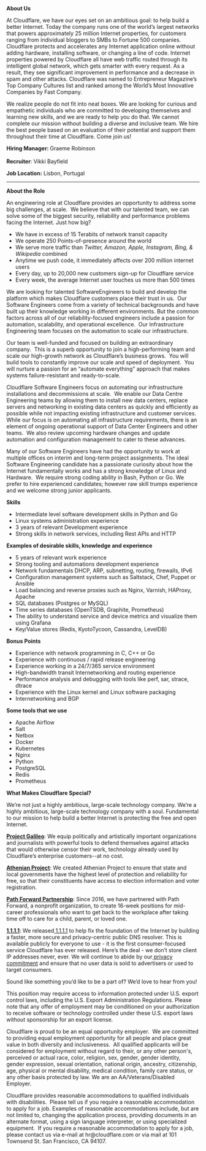 <div class="content-intro">
	<div><strong>About Us</strong></div>
	<div>
		<p><span style="font-weight: 400;">At Cloudflare, we have our eyes set on an ambitious goal: to help build a better Internet. Today the company runs one of the world’s largest networks that powers approximately 25 million Internet properties, for customers ranging from individual bloggers to SMBs to Fortune 500 companies. Cloudflare protects and accelerates any Internet application online without adding hardware, installing software, or changing a line of code. Internet properties powered by Cloudflare all have web traffic routed through its intelligent global network, which gets smarter with every request. As a result, they see significant improvement in performance and a decrease in spam and other attacks. Cloudflare was named to Entrepreneur Magazine’s Top Company Cultures list and ranked among the World’s Most Innovative Companies by Fast Company.</span><span style="font-weight: 400;">&nbsp;</span></p>
		<p><span style="font-weight: 400;">We realize people do not fit into neat boxes. We are looking for curious and empathetic individuals who are committed to developing themselves and learning new skills, and we are ready to help you do that. We cannot complete our mission without building a diverse and inclusive team. We hire the best people based on an evaluation of their potential and support them throughout their time at Cloudflare. Come join us!&nbsp;</span></p>
	</div>
</div>
<p><strong>Hiring Manager:&nbsp;</strong>Graeme Robinson<br><br><strong>Recruiter</strong>: Vikki Bayfield</p>
<p><strong>Job Location:</strong> Lisbon, Portugal</p>
<hr>
<p><strong>About the Role</strong></p>
<p><span style="font-weight: 400;">An engineering role at Cloudflare provides an opportunity to address some big challenges, at scale.&nbsp; We believe that with our talented team, we can solve some of the biggest security, reliability and performance problems facing the Internet. Just how big?&nbsp;&nbsp;</span></p>
<ul>
	<li style="font-weight: 400;"><span style="font-weight: 400;">We have in excess of 15 Terabits of network transit capacity</span></li>
	<li style="font-weight: 400;"><span style="font-weight: 400;">We operate 250 Points-of-presence around the world</span></li>
	<li style="font-weight: 400;"><span style="font-weight: 400;">We serve more traffic than </span><em><span style="font-weight: 400;">Twitter, Amazon, Apple, Instagram, Bing, &amp; Wikipedia </span></em><span style="font-weight: 400;">combined</span></li>
	<li style="font-weight: 400;"><span style="font-weight: 400;">Anytime we push code, it immediately affects over 200 million internet users</span></li>
	<li style="font-weight: 400;"><span style="font-weight: 400;">Every day, up to 20,000 new customers sign-up for Cloudflare service</span></li>
	<li style="font-weight: 400;"><span style="font-weight: 400;">Every week, the average Internet user touches us more than 500 times</span></li>
</ul>
<p><span style="font-weight: 400;">We are looking for talented SoftwareEngineers to build and develop the platform which makes Cloudflare customers place their trust in us.&nbsp; Our Software Engineers come from a variety of technical backgrounds and have built up their knowledge working in different environments. But the common factors across all of our reliability-focused engineers include a passion for automation, scalability, and operational excellence.&nbsp; Our Infrastructure Engineering team focuses on the automation to scale our infrastructure.</span></p>
<p><span style="font-weight: 400;">Our team is well-funded and focused on building an extraordinary company.&nbsp; This is a superb opportunity to join a high-performing team and scale our high-growth network as Cloudflare’s business grows.&nbsp; You will build tools to constantly improve our scale and speed of deployment.&nbsp; You will nurture a passion for an “automate everything” approach that makes systems failure-resistant and ready-to-scale.&nbsp;&nbsp;&nbsp;</span></p>
<p><span style="font-weight: 400;">Cloudflare Software Engineers focus on automating our infrastructure installations and decommissions at scale.&nbsp; We enable our Data Centre Engineering teams by allowing them to install new data centers, replace servers and networking in existing data centers as quickly and efficiently as possible while not impacting existing infrastructure and customer services.&nbsp; While our focus is on automating all infrastructure requirements, there is an element of ongoing operational support of Data Center Engineers and other teams.&nbsp; We also review upcoming hardware changes and update automation and configuration management to cater to these advances.</span></p>
<p><span style="font-weight: 400;">Many of our Software Engineers have had the opportunity to work at multiple offices on interim and long-term project assignments. The ideal Software Engineering candidate has a passionate curiosity about how the Internet fundamentally works and has a strong knowledge of Linux and Hardware.&nbsp; We require strong coding ability in Bash, Python or Go. We prefer to hire experienced candidates; however raw skill trumps experience and we welcome strong junior applicants.</span></p>
<p><strong>Skills</strong></p>
<ul>
	<li style="font-weight: 400;"><span style="font-weight: 400;">Intermediate level software development skills in Python and Go</span></li>
	<li style="font-weight: 400;"><span style="font-weight: 400;">Linux systems administration experience</span></li>
	<li style="font-weight: 400;"><span style="font-weight: 400;">3 years of relevant Development experience</span></li>
	<li style="font-weight: 400;"><span style="font-weight: 400;">Strong skills in network services, including Rest APIs and HTTP</span></li>
</ul>
<p><strong>Examples of desirable skills, knowledge and experience</strong></p>
<ul>
	<li style="font-weight: 400;"><span style="font-weight: 400;">5 years of relevant work experience</span></li>
	<li style="font-weight: 400;"><span style="font-weight: 400;">Strong tooling and automations development experience</span></li>
	<li style="font-weight: 400;"><span style="font-weight: 400;">Network fundamentals DHCP, ARP, subnetting, routing, firewalls, IPv6</span></li>
	<li style="font-weight: 400;"><span style="font-weight: 400;">Configuration management systems such as Saltstack, Chef, Puppet or Ansible</span></li>
	<li style="font-weight: 400;"><span style="font-weight: 400;">Load balancing and reverse proxies such as Nginx, Varnish, HAProxy, Apache</span></li>
	<li style="font-weight: 400;"><span style="font-weight: 400;">SQL databases (Postgres or MySQL)</span></li>
	<li style="font-weight: 400;"><span style="font-weight: 400;">Time series databases (OpenTSDB, Graphite, Prometheus)</span></li>
	<li style="font-weight: 400;"><span style="font-weight: 400;">The ability to understand service and device metrics and visualize them using Grafana</span></li>
	<li style="font-weight: 400;"><span style="font-weight: 400;">Key/Value stores (Redis, KyotoTycoon, Cassandra, LevelDB)</span></li>
</ul>
<p><strong>Bonus Points</strong></p>
<ul>
	<li style="font-weight: 400;"><span style="font-weight: 400;">Experience with network programming in C, C++ or Go</span></li>
	<li style="font-weight: 400;"><span style="font-weight: 400;">Experience with continuous / rapid release engineering</span></li>
	<li style="font-weight: 400;"><span style="font-weight: 400;">Experience working in a 24/7/365 service environment</span></li>
	<li style="font-weight: 400;"><span style="font-weight: 400;">High-bandwidth transit Internetworking and routing experience</span></li>
	<li style="font-weight: 400;"><span style="font-weight: 400;">Performance analysis and debugging with tools like perf, sar, strace, dtrace</span></li>
	<li style="font-weight: 400;"><span style="font-weight: 400;">Experience with the Linux kernel and Linux software packaging</span></li>
	<li style="font-weight: 400;"><span style="font-weight: 400;">Internetworking and BGP</span></li>
</ul>
<p><strong>Some tools that we use</strong></p>
<ul>
	<li style="font-weight: 400;"><span style="font-weight: 400;">Apache Airflow&nbsp;</span></li>
	<li style="font-weight: 400;"><span style="font-weight: 400;">Salt</span></li>
	<li style="font-weight: 400;"><span style="font-weight: 400;">Netbox</span></li>
	<li style="font-weight: 400;"><span style="font-weight: 400;">Docker</span></li>
	<li style="font-weight: 400;"><span style="font-weight: 400;">Kubernetes</span></li>
	<li style="font-weight: 400;"><span style="font-weight: 400;">Nginx</span></li>
	<li style="font-weight: 400;"><span style="font-weight: 400;">Python</span></li>
	<li style="font-weight: 400;"><span style="font-weight: 400;">PostgreSQL</span></li>
	<li style="font-weight: 400;"><span style="font-weight: 400;">Redis</span></li>
	<li style="font-weight: 400;"><span style="font-weight: 400;">Prometheus</span></li>
</ul>
<div class="content-conclusion">
	<p><strong>What Makes Cloudflare Special?</strong></p>
	<p><span style="font-weight: 400;">We’re not just a highly ambitious, large-scale technology company. We’re a highly ambitious, large-scale technology company with a soul. Fundamental to our mission to help build a better Internet is protecting the free and open Internet.</span></p>
	<p><a href="https://blog.cloudflare.com/protecting-free-expression-online/"><strong>Project Galileo</strong></a><span style="font-weight: 400;">: We equip politically and artistically important organizations and journalists with powerful tools to defend themselves against attacks that would otherwise censor their work, technology already used by Cloudflare’s enterprise customers--at no cost.</span></p>
	<p><strong><a href="https://www.cloudflare.com/athenian/">Athenian Project</a></strong><span style="font-weight: 400;">: We created Athenian Project to ensure that state and local governments have the highest level of protection and reliability for free, so that their constituents have access to election information and voter registration.</span></p>
	<p><a href="https://blog.cloudflare.com/tag/path-forward/"><strong>Path Forward Partnership</strong></a><span style="font-weight: 400;">: Since 2016, we have partnered with Path Forward, a nonprofit organization, to create 16-week positions for mid-career professionals who want to get back to the workplace after taking time off to care for a child, parent, or loved one.</span></p>
	<p><a href="https://1.1.1.1/"><strong>1.1.1.1</strong></a><span style="font-weight: 400;">: We released</span><a href="https://1.1.1.1/"> <span style="font-weight: 400;">1.1.1.1</span></a><span style="font-weight: 400;"> to help fix the foundation of the Internet by building a faster, more secure and privacy-centric public DNS resolver. This is available publicly for everyone to use - it is the first consumer-focused service Cloudflare has ever released. Here’s the deal - we don’t store client IP addresses never, ever. We will continue to abide by our</span><a href="https://developers.cloudflare.com/1.1.1.1/privacy/public-dns-resolver"> privacy commitment</a><span style="font-weight: 400;"> and ensure that no user data is sold to advertisers or used to target consumers.</span></p>
	<p><span style="font-weight: 400;">Sound like something you’d like to be a part of? We’d love to hear from you!</span></p>
	<p><span style="font-weight: 400;">This position may require access to information protected under U.S. export control laws, including the U.S. Export Administration Regulations. Please note that any offer of employment may be conditioned on your authorization to receive software or technology controlled under these U.S. export laws without sponsorship for an export license.</span></p>
	<p><span style="font-weight: 400;">Cloudflare is proud to be an equal opportunity employer. &nbsp;We are committed to providing equal employment opportunity for all people and place great value in both diversity and inclusiveness. &nbsp;All qualified applicants will be considered for employment without regard to their, or any other person's, perceived or actual</span> <span style="font-weight: 400;">race, color, religion, sex, gender, gender identity, gender expression, sexual orientation, national origin, ancestry, citizenship, age, physical or mental disability, medical condition, family care status, or any other basis protected by law. </span><span style="font-weight: 400;">We are an AA/Veterans/Disabled Employer.</span></p>
	<p><span style="font-weight: 400;">Cloudflare provides reasonable accommodations to qualified individuals with disabilities. &nbsp;Please tell us if you require a reasonable accommodation to apply for a job. Examples of reasonable accommodations include, but are not limited to, changing the application process, providing documents in an alternate format, using a sign language interpreter, or using specialized equipment. &nbsp;If you require a reasonable accommodation to apply for a job, please contact us via e-mail at </span><span style="font-weight: 400;">hr@cloudflare.com</span><span style="font-weight: 400;"> or via mail at 101 Townsend St. San Francisco, CA 94107.</span></p>
</div>
